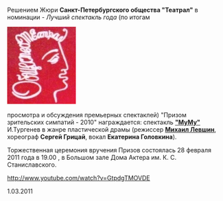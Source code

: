 Решением Жюри **Санкт-Петербургского общества "Театрал"** в номинации - _Лучший спектакль года_ (по итогам


![](image-01.jpg)


просмотра и обсуждения премьерных спектаклей) "Призом зрительских симпатий - 2010" награждается: спектакль **["МуМу"][0]** И.Тургенев в жанре пластической драмы (режиссер [**Михаил Левшин**][1], хореограф **Сергей Грицай**, вокал **Екатерина Головкина**).


Торжественная церемония вручения Призов состоялась 28 февраля 2011 года в 19.00 , в Большом зале Дома Актера им. К. С. Станиславского.


http://www.youtube.com/watch?v=GtpdgTMOVDE



1.03.2011

[0]: ../../performance/krepostnaya-lyubov-mumu "Крепостная любовь (Муму)"
[1]: ../../person/mikhail-levshin "Михаил Левшин"